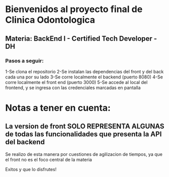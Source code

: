 # Bienvenidos al proyecto final de Clinica Odontologica

## Materia: BackEnd I - Certified Tech Developer - DH

### Pasos a seguir:

1-Se clona el repositorio
2-Se instalan las dependencias del front y del back cada una por su lado
3-Se corre localmente el backend (puerto 8080)
4-Se corre localmente el front end (puerto 3000)
5-Se accede al local del frontend, y se ingresa con las credenciales marcadas en pantalla

# Notas a tener en cuenta:

## La version de front SOLO REPRESENTA ALGUNAS de todas las funcionalidades que presenta la API del backend
Se realizo de esta manera por cuestiones de agilizacion de tiempos, ya que el front no es el foco central de la
materia

Exitos y que lo disfrutes!